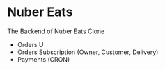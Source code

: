 # Nuber Eats

The Backend of Nuber Eats Clone

- Orders U
- Orders Subscription (Owner, Customer, Delivery)
- Payments (CRON)
